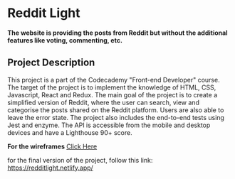 # Reddit Light

**The website is providing the posts from Reddit but without the additional features like voting, commenting, etc.**

## Project Description

This project is a part of the Codecademy "Front-end Developer" course.
The target of the project is to implement the knowledge of HTML, CSS, Javascript, React and Redux.
The main goal of the project is to create a simplified version of Reddit, where the user can search, view and categorise the posts shared on the Reddit platform. Users are also able to leave the error state.
The project also includes the end-to-end tests using Jest and enzyme.
The API is accessible from the mobile and desktop devices and have a Lighthouse 90+ score.

**For the wireframes** [Click Here](https://www.figma.com/file/2IdxoUmEbXE2CYNALiWpY9/Reddit-light?node-id=0%3A1&t=zQceSL20zVHFs2Vk-1)

for the final version of the project, follow this link: https://redditlight.netlify.app/
